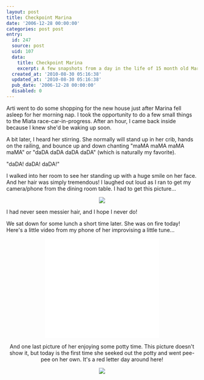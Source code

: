 ```yaml
---
layout: post
title: Checkpoint Marina
date: '2006-12-28 00:00:00'
categories: post post
entry:
  id: 247
  source: post
  uid: 107
  data:
    title: Checkpoint Marina
    excerpt: A few snapshots from a day in the life of 15 month old Marina.
  created_at: '2010-08-30 05:16:38'
  updated_at: '2010-08-30 05:16:38'
  pub_date: '2006-12-28 00:00:00'
  disabled: 0
---
```


Arti went to do some shopping for the new house just after Marina fell asleep for her morning nap. I took the opportunity to do a few small things to the Miata race-car-in-progress. After an hour, I came back inside because I knew she'd be waking up soon.

A bit later, I heard her stirring. She normally will stand up in her crib, hands on the railing, and bounce up and down chanting "maMA maMA maMA maMA" or "daDA daDA daDA daDA" (which is naturally my favorite).

"daDA! daDA! daDA!"

I walked into her room to see her standing up with a huge smile on her face. And her hair was simply tremendous! I laughed out loud as I ran to get my camera/phone from the dining room table. I had to get this picture...

<center>
<img src='/blog_images/20061228-marina_nappy.jpg'>
</center>

I had never seen messier hair, and I hope I never do!

We sat down for some lunch a short time later. She was on fire today! Here's a little video from my phone of her improvising a little tune...

<center>
<OBJECT CLASSID="clsid:02BF25D5-8C17-4B23-BC80-D3488ABDDC6B" WIDTH="300" HEIGHT="262" CODEBASE="http://www.apple.com/qtactivex/qtplugin.cab"><PARAM name="src" VALUE="/blog_images/20061228-marina_lunch.3gp">
<PARAM name="scale" VALUE="aspect">
<PARAM name="autostart" VALUE="false">
<EMBED SRC="/blog_images/20061228-marina_lunch.3gp" WIDTH="300" HEIGHT="262" PLUGINSPAGE="http://www.apple.com/quicktime/download/" scale="aspect" autostart="false"></EMBED></center>

And one last picture of her enjoying some potty time. This picture doesn't show it, but today is the first time she seeked out the potty and went pee-pee on her own. It's a red letter day around here!

<center>
<img src='/blog_images/20061228-marina_happy.jpg'>
</center>
